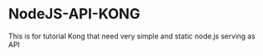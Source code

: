 # NodeJS-API-KONG
This is for tutorial Kong that need very simple and static node.js serving as API
